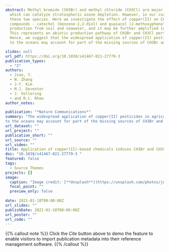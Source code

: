 ```yaml
---
abstract: Methyl bromide (CH3Br) and methyl chloride (CH3Cl) are major carriers of atmospheric bromine and chlorine, respectively, 
  which can catalyze stratospheric ozone depletion. However, in our current understanding, there are missing sources associated with 
  these two species. Here we investigate the effect of copper(II) on CH3Br and CH3Cl production from soil, seawater and model organic 
  compounds - catechol (benzene-1,2-diol) and guaiacol (2-methoxyphenol). We show that copper sulfate (CuSO4) enhances CH3Br and CH3Cl 
  production from soil and seawater, and it may be further amplified in conjunction with hydrogen peroxide (H2O2) or solar radiation. 
  This represents an abiotic production pathway of CH3Br and CH3Cl perturbed by anthropogenic application of copper(II)-based chemicals. 
  Hence, we suggest that the widespread application of copper(II) pesticides in agriculture and the discharge of anthropogenic copper(II) 
  to the oceans may account for part of the missing sources of CH3Br and CH3Cl, and thereby contribute to stratospheric halogen load.

slides: null
url_pdf: https://doi.org/10.1038/s41467-021-27779-3
publication_types:
  - "2"
authors:
  - Jiao, Y.
  - W. Zhang
  - J-Y. Kim
  - M.J. Deventer
  - J. Vollering
  - and R.C. Rhew
author_notes:

publication: "*Nature Communications*"
summary: "The widespread application of copper(II) pesticides in agriculture and the discharge of anthropogenic copper(II) 
to the oceans may account for part of the missing sources of CH3Br and CH3Cl. "
url_dataset: ""
url_project: ""
publication_short: ""
url_source: ""
url_video: ""
title: Application of copper(II)-based chemicals induces CH3Br and CH3Cl emissions from soil and seawater
doi: "10.1038/s41467-021-27779-3 "
featured: false
tags:
  - Source Themes
projects: []
image:
  caption: "Image credit: [**Unsplash**](https://unsplash.com/photos/jdD8gXaTZsc)"
  focal_point: ""
  preview_only: false  
  
date: 2021-01-10T00:00:00Z  
url_slides: ""
publishDate: 2021-01-10T00:00:00Z
url_poster: ""
url_code: ""
---
```


{{% callout note %}}
Click the *Cite* button above to demo the feature to enable visitors to import publication metadata into their reference management software.
{{% /callout %}}
